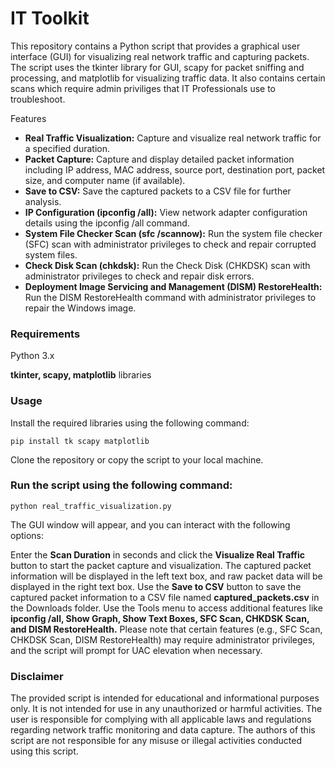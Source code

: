 # IT Toolkit

This repository contains a Python script that provides a graphical user interface (GUI) for visualizing real network traffic and capturing packets. 
The script uses the tkinter library for GUI, scapy for packet sniffing and processing, and matplotlib for visualizing traffic data. It also contains certain scans which require admin priviliges that IT Professionals use to troubleshoot.

Features
* **Real Traffic Visualization:** Capture and visualize real network traffic for a specified duration.
* **Packet Capture:** Capture and display detailed packet information including IP address, MAC address, source port, destination port, packet size, and computer name (if available).
* **Save to CSV:** Save the captured packets to a CSV file for further analysis.
* **IP Configuration (ipconfig /all):** View network adapter configuration details using the ipconfig /all command.
* **System File Checker Scan (sfc /scannow):** Run the system file checker (SFC) scan with administrator privileges to check and repair corrupted system files.
* **Check Disk Scan (chkdsk):** Run the Check Disk (CHKDSK) scan with administrator privileges to check and repair disk errors.
* **Deployment Image Servicing and Management (DISM) RestoreHealth:** Run the DISM RestoreHealth command with administrator privileges to repair the Windows image.

### Requirements
Python 3.x

**tkinter, scapy, matplotlib** libraries

### Usage
Install the required libraries using the following command:
```
pip install tk scapy matplotlib
```

Clone the repository or copy the script to your local machine.

### Run the script using the following command:
```
python real_traffic_visualization.py

```

The GUI window will appear, and you can interact with the following options:

Enter the **Scan Duration** in seconds and click the **Visualize Real Traffic** button to start the packet capture and visualization.
The captured packet information will be displayed in the left text box, and raw packet data will be displayed in the right text box.
Use the **Save to CSV** button to save the captured packet information to a CSV file named **captured_packets.csv** in the Downloads folder.
Use the Tools menu to access additional features like **ipconfig /all, Show Graph, Show Text Boxes, SFC Scan, CHKDSK Scan, and DISM RestoreHealth.**
Please note that certain features (e.g., SFC Scan, CHKDSK Scan, DISM RestoreHealth) may require administrator privileges, and the script will prompt for UAC elevation when necessary.

### Disclaimer
The provided script is intended for educational and informational purposes only. It is not intended for use in any unauthorized or harmful activities. 
The user is responsible for complying with all applicable laws and regulations regarding network traffic monitoring and data capture. 
The authors of this script are not responsible for any misuse or illegal activities conducted using this script.
